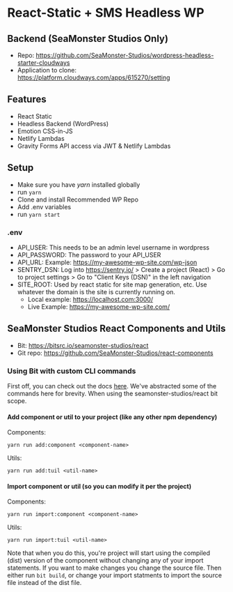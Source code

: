 # React-Static + SMS Headless WP

## Backend (SeaMonster Studios Only)
- Repo: https://github.com/SeaMonster-Studios/wordpress-headless-starter-cloudways
- Application to clone: https://platform.cloudways.com/apps/615270/setting

## Features

- React Static
- Headless Backend (WordPress)
- Emotion CSS-in-JS
- Netlify Lambdas
- Gravity Forms API access via JWT & Netlify Lambdas

## Setup

- Make sure you have _yarn_ installed globally
- run `yarn`
- Clone and install Recommended WP Repo
- Add .env variables
- run `yarn start`

### .env

- API_USER: This needs to be an admin level username in wordpress
- API_PASSWORD: The password to your API_USER
- API_URL: Example: https://my-awesome-wp-site.com/wp-json
- SENTRY_DSN: Log into https://sentry.io/ > Create a project (React) > Go to project settings > Go to "Client Keys (DSN)" in the left navigation
- SITE_ROOT: Used by react static for site map generation, etc. Use whatever the domain is the site is currently running on.
  - Local example: https://localhost.com:3000/
  - Live Example: https://my-awesome-wp-site.com/
  
## SeaMonster Studios React Components and Utils
- Bit: https://bitsrc.io/seamonster-studios/react 
- Git repo: https://github.com/SeaMonster-Studios/react-components

### Using Bit with custom CLI commands

First off, you can check out the docs [here](https://docs.bitsrc.io/). We've abstracted some of the commands here for brevity. When using the seamonster-studios/react bit scope.

#### Add component or util to your project (like any other npm dependency)
Components:

`yarn run add:component <component-name>`

Utils:

`yarn run add:tuil <util-name>`

#### Import component or util (so you can modify it per the project)
Components:

`yarn run import:component <component-name>`

Utils:

`yarn run import:tuil <util-name>`

Note that when you do this, you're project will start using the compiled (dist) version of the component without changing any of your import statements. If you want to make changes you change the source file. Then either run `bit build`, or change your import statments to import the source file instead of the dist file.
